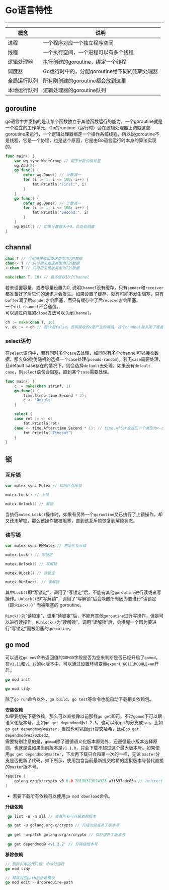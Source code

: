 # Go语言特性

----
|概念|说明|
|--|--|
|进程|一个程序对应一个独立程序空间|
|线程|一个执行空间，一个进程可以有多个线程|
|逻辑处理器|执行创建的goroutine，绑定一个线程|
|调度器|Go运行时中的，分配goroutine给不同的逻辑处理器|
|全局运行队列|所有刚创建的goroutine都会放到这里|
|本地运行队列|逻辑处理器的goroutine队列|

## goroutine
go语言中并发指的是让某个函数独立于其他函数运行的能力，一个goroutine就是一个独立的工作单元，Go的runtime（运行时）会在逻辑处理器上调度这些goroutine来运行，一个逻辑处理器绑定一个操作系统线程，所以说goroutine不是线程，它是一个协程，也是这个原因，它是由Go语言运行时本身的算法实现的。

```go
func main() {
    var wg sync.WaitGroup // 用于计数的信号量
    wg.Add(2)
    go func() {
        defer wg.Done() // 计数减一
        for (i := 1; i <= 100; i++) {
            fmt.Println("First:", i)
        }
    }
    go func() {
        defer wg.Done() // 计数减一
        for (i := 1; i <= 100; i++) {
            fmt.Println("Second:", i)
        }
    }
    wg.Wait() // 如果计数器大于0，此处会阻塞
}
```

## channal
```go
chan T // 可用来接收和发送类型为T的数据
chan<- T // 只可用来发送类型为T的数据
<-chan T // 只可用来接收类型为T的数据

make(chan T, 10) // 最多缓存10个Channel
```
若未设置容量，或者容量设置为0, 说明`Channel`没有缓存，只有`sender`和`receiver`都准备好了后它们的通讯才会发生。如果设置了缓存，就有可能不发生阻塞，只有`buffer`满了后`sender`才会阻塞，而只有缓存空了后`receive`才会阻塞。  
一个`nil channel`不会通信。  
可以通过内建的`close`方法可以关闭`Channel`。  

```go
ch := make(chan T, 10)
v, ok := <-ch // 若ok是false，表明接收的v是产生的零值，这个channel被关闭了或者为nil
```

### select语句
在`select`语句中，若有同时多个`case`去处理，如同时有多个channel可以接收数据，那么Go会伪随机的选择一个`case`处理(`pseudo-random`)。若无`case`需要处理，且default case存在的情况下，则会选择`default`去处理。如果没有`default case`，则`select`语句会阻塞，直到某个`case`需要处理。

```go
func main() {
    c := make(chan strinf, 1)
    go func() {
        time.Sleep(time.Second * 2);
        c <- "Result"
    }

    select {
    case ret := <- c:
        fmt.Println(ret)
    case <- time.After(time.Second * 1): // time.After会返回一个类型为<-chan Time的单向的channel，在达到指定时间时发送一个当前时间给返回的channel中。
        fmt.Println("Timeout")
    }
}
```


## 锁
### 互斥锁
```go
var mutex sync.Mutex // 初始化互斥锁

mutex.Lock() // 上锁

mutex.Unlock() // 解锁
```

当执行`mutex.Lock()`操作时，如果有另外一个`goroutine`又已执行了上锁操作，却又还未解锁，那么该操作被被阻塞，直到该互斥锁恢复到解锁状态。  


### 读写锁
```go
var mutex sync.RWMutex // 初始化互斥锁

mutex.Lock() // 写锁定

mutex.Unlock() // 写解锁

mutex.RLock() // 读锁定

mutex.RUnlock() // 读解锁
```

其中`Lock()`即“写锁定”，调用了“写锁定”后，不能有其他`goroutine`进行读或者写操作。`Unlock()`即“写解锁”，调用了“写解锁”后会唤醒所有因为要进行“读锁定（即:`RLock()`）” 而被阻塞的 goroutine。  

`RLock()`为“读锁定”，调用“读锁定”后，不能有其他`goroutine`进行写操作，但是可以进行读操作。`RUnlock()`为“读解锁”，调用“读解锁”后，会唤醒一个因为要进行“写锁定”而被阻塞的`goroutine`。  

## go mod
可以通过`go env`命令返回值的`GOMOD`字段是否为空来判断是否已经开启了`gomod`。  
在`v1.11`和`v1.12`的`Go`版本中，可以通过设置环境变量`export GO111MODULE=on`开启。  

```go
go mod init

go mod tidy
```

除了`go run`命令以外，`go build`、`go test`等命令也能自动下载相关依赖包。

**安装依赖**  
如果要想先下载依赖，那么可以直接像以前那样`go get`即可，不过`gomod`下可以跟语义化版本号，比如`go get dependmod@v1.2.3`，也可以跟`git`的分支或`tag`，比如`go get dependmod@master`，当然也可以跟`git`提交哈希，比如`go get dependmod@e3702bed2`。  
需要特别注意的是，`gomod`除了遵循语义化版本原则外，还遵循最小版本选择原则，也就是说如果当前版本是`v1.1.0`，只会下载不超过这个最大版本号。如果使用`go get dependmod@master`，下次再下载只会和第一次的一样，无论 `master`分支是否更新了代码，如下所示，使用包含当前最新提交哈希的虚拟版本号替代直接的`master`版本号。  

```go
require (
    golang.org/x/crypto v0.0.0-20190313024323-a1f597ede03a // indirect
)
```

  * 若要下载所有依赖可以使用`go mod download`命令。

**升级依赖**  
```go
 go list -u -m all // 查看所有可升级依赖版本

 go get -u golang.org/x/crypto // 升级次级或补丁版本号
 
 go get -u=patch golang.org/x/crypto // 仅升级补丁版本号
 
 go get dependmod@'<v1.2.2' // 升降级版本号
```

**移除依赖**  
```go
// 删除引用的代码后，命令行运行
go mod tidy

// 移除对应path的依赖模块
go mod edit --droprequire=path
```